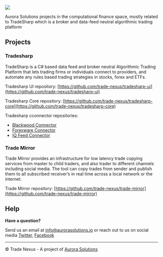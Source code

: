 ![](https://avatars.githubusercontent.com/u/18479071?s=150)

Aurora Solutions projects in the computational finance space, mostly related to TradeSharp which is a broker and data-feed neutral algorithmic trading platform

## Projects

### Tradesharp
TradeSharp is a C# based data feed and broker neutral Algorithmic Trading Platform that lets trading firms or individuals connect to providers, and automate any rules based trading strategies in stocks, forex and ETFs.

Tradesharp UI repository: [https://github.com/trade-nexus/tradesharp-ui](https://github.com/trade-nexus/tradesharp-ui)

Tradesharp Core repository: [https://github.com/trade-nexus/tradesharp-core](https://github.com/trade-nexus/tradesharp-core)

Tradesharp cconnector repositories:
* [Blackwood Connector](https://github.com/trade-nexus/tradesharp-blackwood-connector)
* [Forexware Connector](https://github.com/trade-nexus/tradesharp-forexware-connector)
* [IQ Feed Connector](https://github.com/trade-nexus/tradesharp-iqfeed-connector)

### Trade Mirror
Trade Mirror provides an infrastructure for low latency trade copying services from master to child traders, and also trader to different channels including social media. The tool can copy trades from sender and publish them to all subscribed receiver’s in real time across a local network or the internet.

Trade Mirror repository: [https://github.com/trade-nexus/trade-mirror](https://github.com/trade-nexus/trade-mirror)

## Help

**Have a question?** 

Send us an email at [info@aurorasolutions.io](mailto:info@aurorasolutions.io) or reach out to us on social media [Twitter](https://twitter.com/aurora__sol?lang=en), [Facebook](https://www.facebook.com/AuroraSolutions/)

---
© Trade Nexus - A project of [Aurora Solutions](https://aurorasolutions.io/)
